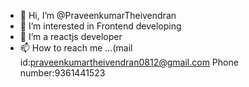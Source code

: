 - 👋 Hi, I’m @PraveenkumarTheivendran
- 👀 I’m interested in Frontend developing
- 🌱 I’m a reactjs developer
- 📫 How to reach me ...(mail id:praveenkumartheivendran0812@gmail.com  Phone number:9361441523

